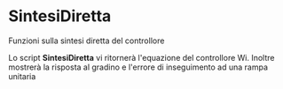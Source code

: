 # SintesiDiretta
Funzioni sulla sintesi diretta del controllore

Lo script <b>SintesiDiretta</b> vi ritornerà l'equazione del controllore Wi. 
Inoltre mostrerà la risposta al gradino e l'errore di inseguimento ad una rampa unitaria
